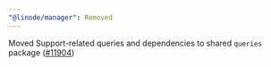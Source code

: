 ```yaml
---
"@linode/manager": Removed
---
```


Moved Support-related queries and dependencies to shared `queries` package ([#11904](https://github.com/linode/manager/pull/11904))
